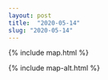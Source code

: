 ```yaml
---
layout: post
title:  "2020-05-14"
slug: "2020-05-14"
---
```

{% include map.html %}

{% include map-alt.html %}
